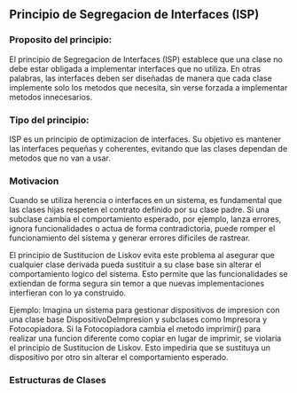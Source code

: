 ## Principio de Segregacion de Interfaces (ISP)

### Proposito del principio:
El principio de Segregacion de Interfaces (ISP) establece que una clase no debe estar obligada a implementar interfaces que no utiliza. En otras palabras, las interfaces deben ser diseñadas de manera que cada clase implemente solo los metodos que necesita, sin verse forzada a implementar metodos innecesarios.

### Tipo del principio:
ISP es un principio de optimizacion de interfaces. Su objetivo es mantener las interfaces pequeñas y coherentes, evitando que las clases dependan de metodos que no van a usar.

### Motivacion
Cuando se utiliza herencia o interfaces en un sistema, es fundamental que las clases hijas respeten el contrato definido por su clase padre. Si una subclase cambia el comportamiento esperado, por ejemplo, lanza errores, ignora funcionalidades o actua de forma contradictoria, puede romper el funcionamiento del sistema y generar errores dificiles de rastrear.

El principio de Sustitucion de Liskov evita este problema al asegurar que cualquier clase derivada pueda sustituir a su clase base sin alterar el comportamiento logico del sistema. Esto permite que las funcionalidades se extiendan de forma segura sin temor a que nuevas implementaciones interfieran con lo ya construido.

Ejemplo: Imagina un sistema para gestionar dispositivos de impresion con una clase base DispositivoDeImpresion y subclases como Impresora y Fotocopiadora. Si la Fotocopiadora cambia el metodo imprimir() para realizar una funcion diferente como copiar en lugar de imprimir, se violaria el principio de Sustitucion de Liskov. Esto impediria que se sustituya un dispositivo por otro sin alterar el comportamiento esperado.

### Estructuras de Clases
